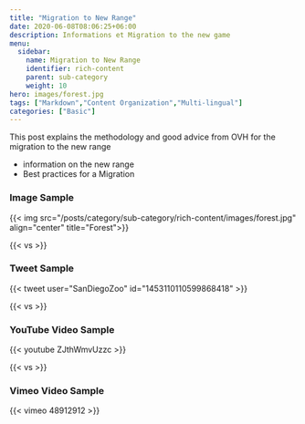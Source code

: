 ```yaml
---
title: "Migration to New Range"
date: 2020-06-08T08:06:25+06:00
description: Informations et Migration to the new game
menu:
  sidebar:
    name: Migration to New Range
    identifier: rich-content
    parent: sub-category
    weight: 10
hero: images/forest.jpg
tags: ["Markdown","Content Organization","Multi-lingual"]
categories: ["Basic"]
---
```


This post explains the methodology and good advice from OVH for the migration to the new range

- information on the new range
- Best practices for a Migration

### Image Sample

{{< img src="/posts/category/sub-category/rich-content/images/forest.jpg" align="center" title="Forest">}}

{{< vs >}}

### Tweet Sample

{{< tweet user="SanDiegoZoo" id="1453110110599868418" >}}

{{< vs >}}

### YouTube Video Sample

{{< youtube ZJthWmvUzzc >}}

{{< vs >}}

### Vimeo Video Sample

{{< vimeo 48912912 >}}
